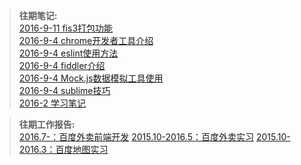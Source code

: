 
> **往期笔记:**    
[2016-9-11 fis3打包功能](https://github.com/micky-wj/learnings/tree/master/studyReports/2016/20160904-fis3-pack.md)    
[2016-9-4 chrome开发者工具介绍](https://github.com/micky-wj/learnings/tree/master/studyReports/2016/20160904-chromeDevTool.md)    
[2016-9-4 eslint使用方法](https://github.com/micky-wj/learnings/tree/master/studyReports/2016/20160904-eslint.md)    
[2016-9-4 fiddler介绍](https://github.com/micky-wj/learnings/tree/master/studyReports/2016/20160904-fiddler.md)    
[2016-9-4 Mock.js数据模拟工具使用](https://github.com/micky-wj/learnings/tree/master/studyReports/2016/20160904-mockjs.md)    
[2016-9-4 sublime技巧](https://github.com/micky-wj/learnings/tree/master/studyReports/2016/20160904-sublimeSkills.md)    
[2016-2 学习笔记](https://github.com/micky-wj/learnings/tree/master/studyReports/2016/201602.md)    

> **往期工作报告:**   
[2016.7-：百度外卖前端开发](https://github.com/micky-wj/learnings/blob/master/workReports/(16.7.4-)BaiduWaiMai.md)    
[2015.10-2016.5：百度外卖实习](https://github.com/micky-wj/learnings/blob/master/workReports/(16.3.10-16.5.27)BaiduWaiMaiIntern.md)    
[2015.10-2016.3：百度地图实习](https://github.com/micky-wj/learnings/blob/master/workReports/(15.10.14-16.3.10)BaiduMapIntern.md)    
